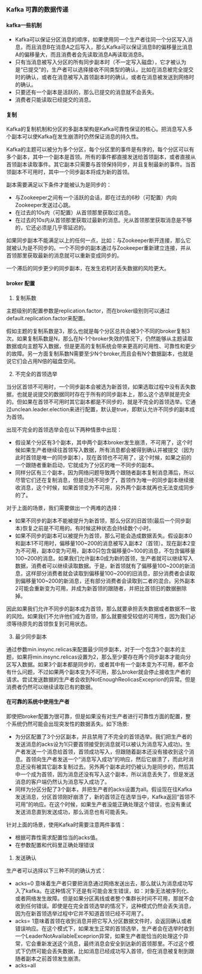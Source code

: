 ### Kafka 可靠的数据传递

#### kafka一些机制

* Kafka可以保证分区消息的顺序，如果使用同一个生产者往同一个分区写入消息，而且消息B在消息A之后写入，那么Kafka可以保证消息B的偏移量比消息A的偏移量大，而且消费者会先读取消息A再读取消息B。
* 只有当消息被写入分区的所有同步副本时（不一定写入磁盘），它才被认为是“已提交”的，生产者可以选择接收不同类型的确认，比如在消息被完全提交时的确认，或者在消息被写入首领副本时的确认，或者在消息被发送到网络时的确认。
* 只要还有一个副本是活跃的，那么已提交的消息就不会丢失。
* 消费者只能读取已经提交的消息。

#### 复制

Kafka的复制机制和分区的多副本架构是Kafka可靠性保证的核心。把消息写入多个副本可以使Kafka在发生崩溃时仍然保证消息的持久性。

Kafka的主题可以被分为多个分区，每个分区里的事件是有序的，每个分区可以有多个副本，其中一个副本是首领。所有的事件都直接发送给首领副本，或者直接从首领副本读取事件。其它副本只需要与首领保持同步，并且复制最新的事件。当首领副本不可用时，其中一个同步副本将成为新的首领。

副本需要满足以下条件才能被认为是同步的：

* 与Zookeeper之间有一个活跃的会话，即在过去的6秒（可配置）内向Zookeeper发送过心跳。
* 在过去的10s内（可配置）从首领那里获取过消息。
* 在过去的10s内从首领那里获取过最新的消息。光从首领那里获取消息是不够的，它还必须是几乎零延迟的。

如果同步副本不能满足以上的任何一点，比如：与Zookeeper断开连接，那么它就被认为是不同步的。一个不同步的副本通过与Zookeeper重新建立连接，并从首领那里获取最新的消息就可以重新变成同步的。

一个滞后的同步更少的同步副本，在发生宕机时丢失数据的风险更大。

#### broker 配置

1. 复制系数

主题级别的配置参数是replication.factor，而在broker级别则可以通过default.replication.factor来配置。

假如主题的复制系数是3，那么也就是每个分区总共会被3个不同的broker复制3次。如果复制系数是N，那么在N-1个broker失效的情况下，仍然能够从主题读取数据或向主题写入数据，但是更高的复制系统会带来更高的可用性、可靠性和更少的故障。另一方面复制系数N需要至少N个broker,而且会有N个数据副本，也就是说它们会占用N倍的磁盘空间。

2. 不完全的首领选举

当分区首领不可用时，一个同步副本会被选为新首领，如果选取过程中没有丢失数据，也就是说提交的数据同时存在于所有的同步副本上，那么这个选举就是完全的。但如果在首领不可用时其它副本都是不同步的，就是不完全的首领选举。它通过unclean.leader.election来进行配置，默认是true，即默认允许不同步的副本成为首领。

出现不完全的首领选举会在以下两种情景中出现：

* 假设某个分区有3个副本，其中两个副本broker发生崩溃，不可用了，这个时候如果生产者继续往首领写入数据，所有消息都会被得到确认并被提交（因为此时首领是唯一的同步副本），现在首领也不可用了，这个时候，如果之前的一个跟随者重新启动，它就成为了分区的唯一不同步的副本。
* 同样分区有三个副本，因为网络问题导致两个跟随者副本复制消息滞后，所以尽管它们还在复制消息，但是已经不同步了，首领作为唯一的同步副本继续接收消息，这个时候，如果首领变为不可用，另外两个副本就再也无法变成同步的了。

对于上面的场景，我们需要做出一个两难的选择：

* 如果不同步的副本不能被提升为新首领，那么分区的旧首领(最后一个同步副本)恢复之前是不可用的。有时候这种状态会持续数个小时。
* 如果不同步的副本可以被提升为首领，那么可能会造成数据丢失。假设副本0和副本1不可用时，偏移量100~200的消息被写入副本2（首领）。现在副本2变为不可用，副本0变为可用，副本0只包含偏移量0~100的消息，不包含偏移量100~200的消息。如果我们允许副本0成为新的首领，生产者就可以继续写入数据，消费者可以继续读取数据。于是，新首领就有了偏移量100~200的新消息，这样部分消费者就会读取到偏移量100~200的旧消息，部分消费者会读取到偏移量100~200的新消息，还有部分消费者会读取到二者的混合。另外副本2可能会重新变为可用，并成为新首领的跟随者，并把比首领旧的数据删除掉。

因此如果我们允许不同步的副本成为首领，那么就要承担丢失数据或者数据不一致的风险。如果我们不允许他们成为首领，那么就要接受较低的可用性，因为我们必须等待原先的首领恢复到可用状态。

3. 最少同步副本

通过参数min.insync.relicas来配置最少同步副本，对于一个包含3个副本的主题，如果将min.insync.relicas设置为2，那么至少要存在两个同步副本才能向分区写入数据。如果3个副本都是同步的，或者其中有一个副本变为不可用，都不会有什么问题，不过如果两个副本变为不可用，那么broker就会停止接收生产者的请求。尝试发送数据的生产者会收到NotEnoughReolicasExceprion的异常。但是消费者仍然可以继续读取已有的数据。

#### 在可靠的系统中使用生产者

即使把broker配置为很可靠，但是如果没有对生产者进行可靠性方面的配置，整个系统仍然可能会出现突发性的数据丢失。如下场景:

* 为分区配置了3个分区副本，并且禁用了不完全的首领选举。我们把生产者的发送消息的acks设为1(只要首领接受到消息就可以被认为消息写入成功)。生产者发送一个消息给首领，首领成功写入，但跟随着副本还没有接收到这个消息。首领向生产者发送一个“消息写入成功”的响应，然后它崩溃了，而此时消息还没有被其它副本复制过去。另外两个副本此时仍被认为是同步的，然后其中一个成为首领，因为消息还没有写入这个副本，所以消息丢失了，但是发送消息的客户端仍然认为消息写入成功了。
* 同样为分区分配了3个副本，并把生产者的acks设置为all。假设现在往Kafka发送消息，分区首领刚好崩溃了，新的首领正在选举当中，Kafka返回“首领不可用”的响应。在这个时候，如果生产者没能正确处理这个错误，也没有重试发送消息直到发送成功，那么消息也有可能丢失。

针对上面的场景，使用Kafka时需要注意两件事情：

* 根据可靠性需求配置恰当的acks值。
* 在参数配置和代码里正确处理错误

1. 发送确认

生产者可以选择以下三种不同的确认方式：

* acks=0 意味着生产者只要把消息通过网络发送出去，那么就认为消息成功写入了kafka。在这种情况下还是有可能会发生错误，如：对象无法被序列化、或者网络发生故障。但是如果分区离线或者整个集群长时间不可用，那就不会收到任何错误。即使是在完全首领选举的情况下，这种模式仍然会丢失消息，因为在新首领选举过程中它并不知道首领已经不可用了。
* acks= 1意味着首领在收到消息并把它写入分区数据文件时，会返回确认或者错误响应。在这个模式下，如果发生正常的首领选举，生产者会在选举时收到一个LeaderNotAvailableExceprion异常，如果生产者能恰当的处理这个异常，它会重新发送这个消息，最终消息会安全到达新的首领那里。不过这个模式下仍然可能会丢失数据，比如消息已经成功写入首领，但在消息被复制到跟随者副本之前首领发生崩溃。
* acks=all